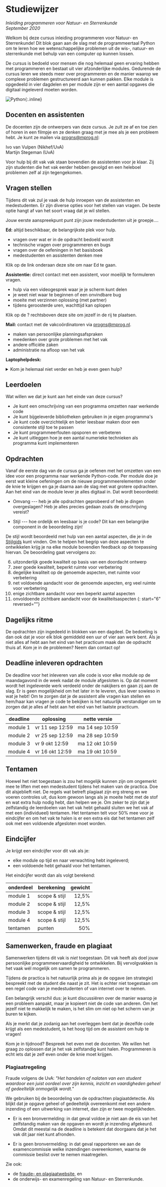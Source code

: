 # Studiewijzer

*Inleiding programmeren voor Natuur- en Sterrenkunde*  
*September 2020*

Welkom bij deze cursus inleiding programmeren voor Natuur- en Sterrenkunde! Dit blok gaan aan de slag met de programmeertaal Python om te leren hoe we wetenschappelijke problemen uit de wis-, natuur- en sterrenkunde met behulp van een computer op kunnen lossen.

De cursus is bedoeld voor mensen die nog helemaal geen ervaring hebben met programmeren en bestaat uit vier afzonderlijke modules. Gedurende de cursus leren we steeds meer over programmeren en de manier waarop we complexe problemen gestructureerd aan kunnen pakken. Elke module is opgedeeld in vier dagdelen en per module zijn er een aantal opgaves die digitaal ingeleverd moeten worden. 

![Python](python-logo.png){:.inline}  


## Docenten en assistenten

De docenten zijn de ontwerpers van deze cursus. Je zult ze af en toe zien of horen in een filmpje en ze denken graag met je mee als je een probleem hebt. Je kunt ze mailen via <progns@mprog.nl>:

Ivo van Vulpen (Nikhef/UvA)  
Martijn Stegeman (UvA)

Voor hulp bij dit vak vak staan bovendien de assistenten voor je klaar. Zij zijn studenten die het vak eerder hebben gevolgd en een heleboel problemen zelf al zijn tegengekomen.


## Vragen stellen

Tijdens dit vak zul je vaak de hulp inroepen van de assistenten en medestudenten. Er zijn diverse opties voor het stellen van vragen. De beste optie hangt af van het soort vraag dat je wil stellen.

Jouw eerste aanspreekpunt punt zijn jouw medestudenten uit je groepje....

**Ed:** altijd beschikbaar, de belangrijkste plek voor hulp.

- vragen over wat er in de opdracht bedoeld wordt
- technische vragen over programmeren en bugs
- vragen over de oefeningen in het basisboek
- medestudenten en assistenten denken mee

Klik op de link onderaan deze site om naar Ed te gaan.

**Assistentie:** direct contact met een assistent, voor moeilijk te formuleren vragen.

- hulp via een videogesprek waar je je scherm kunt delen
- je weet niet waar te beginnen of een onvindbare bug
- moeite met verzinnen oplossing (met partner)
- tijdens geroosterde uren, wachttijd kan oplopen

Klik op de ? rechtsboven deze site om jezelf in de rij te plaatsen.

**Mail:** contact met de vakcoördinatoren via <progns@mprog.nl>.

- maken van persoonlijke planningsafspraken
- meedenken over grote problemen met het vak
- andere officiële zaken
- administratie na afloop van het vak

**Laptophelpdesk:**


<details markdown="1"><summary markdown="span">Kom je helemaal niet verder en heb je even geen hulp?</summary>
Juist even niet aan de opdracht werken kan je verder helpen!

- Neem een halfuurtje echt even afstand van je computer; dit helpt je brein afstand nemen van het probleem. Met een frisse blik kom je dan toch weer verder.

- Ga even door met de volgende opdracht van de module om te kijken hoe je daar mee gaat.
</details>


## Leerdoelen

Wat willen we dat je kunt aan het einde van deze cursus?

* Je kunt een omschrijving van een programma omzetten naar werkende code
* Je kunt bijgeleverde bibliotheken gebruiken in je eigen programma's
* Je kunt code overzichtelijk en beter leesbaar maken door een
  consistente stijl toe te passen
* Je kunt programmeerfouten opsporen en verbeteren
* Je kunt uitleggen hoe je een aantal numerieke technieken als programma kunt implementeren


## Opdrachten

Vanaf de eerste dag van de cursus ga je oefenen met het omzetten van een idee
voor een programma naar werkende Python-code. Per module doe je eerst wat kleine
oefeningen om de nieuwe programmeerelementen onder de knie te krijgen en ga je 
daarna aan de slag met wat grotere opdrachten. Aan het eind van de module lever 
je alles digitaal in. Dat wordt beoordeeld:

* Omvang --- heb je alle opdrachten geprobeerd of heb je dingen overgeslagen?
  Heb je alles precies gedaan zoals de omschrijving vereist?

* Stijl --- hoe ordelijk en leesbaar is je code? Dit kan een belangrijke component 
in de beoordeling zijn!

De stijl wordt beoordeeld met hulp van een aantal aspecten, die je in de [Stijlgids](/python/nl/stijl) kunt vinden. Om te helpen het begrip van deze aspecten te ontwikkelen krijg je na elke module bovendien feedback op de toepassing hiervan. De beoordeling gaat vervolgens zo:

6. uitzonderlijk goede kwaliteit op basis van een doordacht ontwerp
5. zeer goede kwaliteit, beperkt ruimte voor verbetering
4. degelijke kwaliteit op de genoemde aspecten, met ruimte voor verbetering
3. net voldoende aandacht voor de genoemde aspecten, erg veel ruimte voor verbetering
2. enige zichtbare aandacht voor een beperkt aantal aspecten
1. onvoldoende zichtbare aandacht voor de kwaliteitsaspecten
{: start="6" reversed=""}


## Dagelijks ritme

De opdrachten zijn ingedeeld in blokken van een dagdeel. De bedoeling is dan ook dat je voor elk blok gemiddeld een uur of vier aan werk bent. Als je niet alles af hebt aan het eind van het practicum maak dan de opdracht thuis af. Kom je in de problemen? Neem dan contact op!


## Deadline inleveren opdrachten

De deadline voor het inleveren van alle code is voor elke module op de maandagavond in de week nadat de module afgesloten is. Op dat moment wordt het ingeleverde werk verdeeld onder de nakijkers en gaan zij aan de slag. Er is geen mogelijkheid om het later in te leveren, dus lever sowieso in wat je hebt! Om te zorgen dat je de assistent alle vragen 
kan stellen en hem/haar kan vragen je code te bekijken is het natuurlijk verstandiger om te zorgen dat je alles af hebt aan het eind van het laatste practicum.

| deadline  | oplossing       | nette versie    |
| --------- | --------------- |---------------- |  
| module 1  | vr 11 sep 12:59 | ma 14 sep 10:59 |  
| module 2  | vr 25 sep 12:59 | ma 28 sep 10:59 |  
| module 3  | vr  9 okt 12:59 | ma 12 okt 10:59 |  
| module 4  | vr 16 okt 12:59 | ma 19 okt 10:59 |  


## Tentamen

Hoewel het niet toegestaan is zou het mogelijk kunnen zijn om ongemerkt mee te liften met 
een medestudent tijdens het maken van de practica. Doe dit alsjeblieft niet. De regels wat betreft plagiaat zijn erg streng en we voeren controles uit, dus kom gewoon langs als je moeite hebt met de stof en wat extra hulp nodig hebt, dan helpen we je. Om zeker te zijn dat je zelfstandig de leerdoelen van het vak hebt gehaald sluiten we het vak af met een (individueel) tentamen. Het tentamen telt voor 50% mee voor je eindcijfer en om het vak te halen is er een extra eis dat het tentamen zelf ook met een voldoende afgesloten moet worden.


## Eindcijfer

Je krijgt een eindcijfer voor dit vak als je:

* elke module op tijd en naar verwachting hebt ingeleverd;
* een voldoende hebt gehaald voor het tentamen.

Het eindcijfer wordt dan als volgt berekend:

| onderdeel | berekening    | gewicht |  
| --------- | ------------- | ------: |  
| module 1  | scope & stijl |   12,5% |  
| module 2  | scope & stijl |   12,5% |  
| module 3  | scope & stijl |   12,5% |  
| module 4  | scope & stijl |   12,5% |  
| tentamen  | punten        |     50% |  


## Samenwerken, fraude en plagiaat

Samenwerken tijdens dit vak is *niet* toegestaan. Dit vak heeft als doel jouw
persoonlijke programmeervaardigheid te ontwikkelen. Bij vervolgvakken is het
vaak wél mogelijk om samen te programmeren.

Tijdens de practica is het natuurlijk prima als je de opgave (en strategie) 
bespreekt met de student die naast je zit. Het is echter niet toegestaan om 
een regel code van je medestudenten of van internet over te nemen.

Een belangrijk verschil dus: je kunt discussiëren over de manier waarop je een
probleem aanpakt, maar je kopieert niet de code van anderen. Om het jezelf niet
te makkelijk te maken, is het slim om niet op het scherm van je buren te kijken.

Als je merkt dat je zodanig aan het overleggen bent dat je dezelfde code krijgt
als een medestudent, is het hoog tijd om de assistent om hulp te vragen!

Kom je in tijdnood? Bespreek het even met de docenten. We willen het graag zo
oplossen dat je het vak zelfstandig kunt halen. Programmeren is echt iets dat
je zelf even onder de knie moet krijgen.


### Plagiaatregeling

Fraude volgens de UvA: *"Het handelen of nalaten van een student waardoor een
juist oordeel over zijn kennis, inzicht en vaardigheden geheel of gedeeltelijk
onmogelijk wordt."*

We gebruiken bij de beoordeling van de opdrachten plagiaatdetectie. Als blijkt
dat je opgave geheel of gedeeltelijk overeenkomt met een andere inzending of een
uitwerking van internet, dan zijn er twee mogelijkheden.

* Er is een bronvermelding: in dat geval voldoe je niet aan de eis van het
  zelfstandig maken van de opgaven en wordt je inzending afgekeurd. Omdat dit
  meestal na de deadline is betekent dat doorgaans dat je het vak dit jaar niet
  kunt afronden.

* Er is geen bronvermelding: in dat geval rapporteren we aan de examencommissie
  welke inzendingen overeenkomen, waarna de commissie beslist over te nemen
  maatregelen.

Zie ook:

* de [fraude- en plagiaatwebsite](http://www.uva.nl/plagiaat), en
* de onderwijs- en examenregeling van Natuur- en Sterrenkunde.
